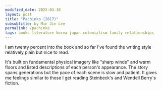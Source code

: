 ```yaml
---
modified_date: 2025-03-10
layout: post
title: "Pachinko (2017)"
subsubtitle: by Min Jin Lee
permalink: /pachinko
tags: books literature korea japan colonialism family relationships
---
```


I am twenty percent into the book and so far I've found the writing style relatively plain but nice to read.
<!--more-->
It's built on fundamental physical imagery like "sharp winds" and warm floors and listed descriptions of each person's appearance.
The story spans generations but the pace of each scene is slow and patient.
It gives me feelings similar to those I get reading Steinbeck's and Wendell Berry's fiction.